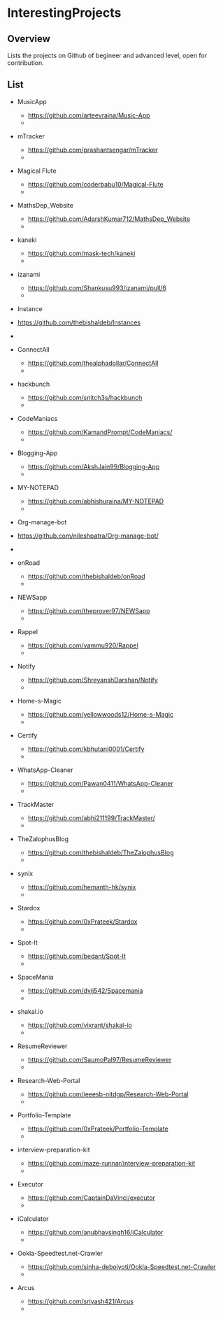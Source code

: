# InterestingProjects


## Overview
Lists the projects on Github of begineer and advanced level, open for contribution.


## List
- MusicApp 
  - https://github.com/arteevraina/Music-App
  -

- mTracker
  - https://github.com/prashantsengar/mTracker
  -
  
- Magical Flute
  - https://github.com/coderbabu10/Magical-Flute
  - 
  
- MathsDep_Website
  - https://github.com/AdarshKumar712/MathsDep_Website
  - 
  
- kaneki
  - https://github.com/mask-tech/kaneki
  - 
 
- izanami
  - https://github.com/Shankusu993/izanami/pull/6
  - 
  
- Instance
 - https://github.com/thebishaldeb/Instances
 - 

- ConnectAll
  - https://github.com/thealphadollar/ConnectAll
  - 
  
- hackbunch
  - https://github.com/snitch3s/hackbunch
  - 
  
- CodeManiacs
  - https://github.com/KamandPrompt/CodeManiacs/
  - 
  
- Blogging-App
  - https://github.com/AkshJain99/Blogging-App
  - 
  
- MY-NOTEPAD
   - https://github.com/abhishuraina/MY-NOTEPAD
   - 
   
 - Org-manage-bot
  - https://github.com/nileshpatra/Org-manage-bot/
  - 
  
- onRoad
  - https://github.com/thebishaldeb/onRoad
  - 
  
- NEWSapp
  - https://github.com/theprover97/NEWSapp
  - 
  
- Rappel
  - https://github.com/vammu920/Rappel
  - 
  
- Notify
  - https://github.com/ShreyanshDarshan/Notify
  - 
  
- Home-s-Magic
  - https://github.com/yellowwoods12/Home-s-Magic
  -
  
- Certify
  - https://github.com/kbhutani0001/Certify
  -
  
- WhatsApp-Cleaner
  - https://github.com/Pawan0411/WhatsApp-Cleaner
  - 

- TrackMaster
  - https://github.com/abhi211199/TrackMaster/
  -
  
- TheZalophusBlog
  - https://github.com/thebishaldeb/TheZalophusBlog
  - 
  
- synix
  - https://github.com/hemanth-hk/synix
  - 

- Stardox
  - https://github.com/0xPrateek/Stardox
  - 
  
- Spot-It
  - https://github.com/bedant/Spot-It
  - 
  
- SpaceMania
  - https://github.com/dvij542/Spacemania
  - 
  
- shakal.io
   - https://github.com/vixrant/shakal-io
   -
   
- ResumeReviewer
  - https://github.com/SaumoPal97/ResumeReviewer
  - 
  
- Research-Web-Portal
  - https://github.com/ieeesb-nitdgp/Research-Web-Portal
  - 
  
- Portfolio-Template
  - https://github.com/0xPrateek/Portfolio-Template
  -
  
- interview-preparation-kit
  - https://github.com/maze-runnar/interview-preparation-kit
  - 
  
- Executor
  - https://github.com/CaptainDaVinci/executor
  - 
  
- iCalculator
  - https://github.com/anubhavsingh16/iCalculator
  - 
  
- Ookla-Speedtest.net-Crawler
  - https://github.com/sinha-debojyoti/Ookla-Speedtest.net-Crawler
  - 
  
- Arcus
  - https://github.com/sriyash421/Arcus
  - 
   



